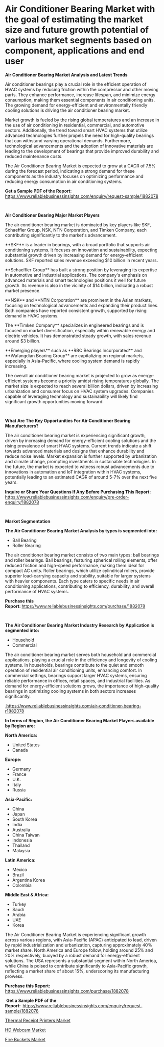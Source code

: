<p><h1>Air Conditioner Bearing Market with the goal of estimating the market size and future growth potential of various market segments based on component, applications and end user</h1></p><p><strong>Air Conditioner Bearing Market Analysis and Latest Trends</strong></p>
<p><p>Air conditioner bearings play a crucial role in the efficient operation of HVAC systems by reducing friction within the compressor and other moving parts. They enhance performance, increase lifespan, and minimize energy consumption, making them essential components in air conditioning units. The growing demand for energy-efficient and environmentally friendly cooling solutions is driving the air conditioner bearing market. </p><p>Market growth is fueled by the rising global temperatures and an increase in the use of air conditioning in residential, commercial, and automotive sectors. Additionally, the trend toward smart HVAC systems that utilize advanced technologies further propels the need for high-quality bearings that can withstand varying operational demands. Furthermore, technological advancements and the adoption of innovative materials are leading to the development of bearings that provide improved durability and reduced maintenance costs. </p><p>The Air Conditioner Bearing Market is expected to grow at a CAGR of 7.5% during the forecast period, indicating a strong demand for these components as the industry focuses on optimizing performance and reducing energy consumption in air conditioning systems.</p></p>
<p><strong>Get a Sample PDF of the Report:&nbsp;</strong> <a href="https://www.reliablebusinessinsights.com/enquiry/request-sample/1882078?utm_campaign=75&utm_medium=2&utm_source=Github&utm_content=ia&utm_term=22022025&utm_id=air-conditioner-bearing">https://www.reliablebusinessinsights.com/enquiry/request-sample/1882078</a></p>
<p>&nbsp;</p>
<p><strong>Air Conditioner Bearing Major Market Players</strong></p>
<p><p>The air conditioner bearing market is dominated by key players like SKF, Schaeffler Group, NSK, NTN Corporation, and Timken Company, each contributing significantly to the market's advancement.</p><p>**SKF** is a leader in bearings, with a broad portfolio that supports air conditioning systems. It focuses on innovation and sustainability, expecting substantial growth driven by increasing demand for energy-efficient solutions. SKF reported sales revenue exceeding $10 billion in recent years.</p><p>**Schaeffler Group** has built a strong position by leveraging its expertise in automotive and industrial applications. The company's emphasis on advanced materials and smart technologies positions it well for future growth. Its revenue is also in the vicinity of $14 billion, indicating a robust market presence.</p><p>**NSK** and **NTN Corporation** are prominent in the Asian markets, focusing on technological advancements and expanding their product lines. Both companies have reported consistent growth, supported by rising demand in HVAC systems.</p><p>The **Timken Company** specializes in engineered bearings and is focused on market diversification, especially within renewable energy and electric vehicles. It has demonstrated steady growth, with sales revenue around $3 billion.</p><p>**Emerging players** such as **RBC Bearings Incorporated** and **Wafangdian Bearing Group** are capitalizing on regional markets, especially in Asia-Pacific, where cooling system demand is rapidly increasing.</p><p>The overall air conditioner bearing market is projected to grow as energy-efficient systems become a priority amidst rising temperatures globally. The market size is expected to reach several billion dollars, driven by increasing urbanization and consumer focus on HVAC system upgrades. Companies capable of leveraging technology and sustainability will likely find significant growth opportunities moving forward.</p></p>
<p>&nbsp;</p>
<p><strong>What Are The Key Opportunities For Air Conditioner Bearing Manufacturers?</strong></p>
<p><p>The air conditioner bearing market is experiencing significant growth, driven by increasing demand for energy-efficient cooling solutions and the rising prevalence of smart HVAC systems. Current trends indicate a shift towards advanced materials and designs that enhance durability and reduce noise levels. Market expansion is further supported by urbanization and climate change, prompting investments in sustainable technologies. In the future, the market is expected to witness robust advancements due to innovations in automation and IoT integration within HVAC systems, potentially leading to an estimated CAGR of around 5-7% over the next five years.</p></p>
<p><strong>Inquire or Share Your Questions If Any Before Purchasing This Report:</strong> <a href="https://www.reliablebusinessinsights.com/enquiry/pre-order-enquiry/1882078?utm_campaign=75&utm_medium=2&utm_source=Github&utm_content=ia&utm_term=22022025&utm_id=air-conditioner-bearing">https://www.reliablebusinessinsights.com/enquiry/pre-order-enquiry/1882078</a></p>
<p>&nbsp;</p>
<p><strong>Market Segmentation</strong></p>
<p><strong>The Air Conditioner Bearing Market Analysis by types is segmented into:</strong></p>
<p><ul><li>Ball Bearing</li><li>Roller Bearing</li></ul></p>
<p><p>The air conditioner bearing market consists of two main types: ball bearings and roller bearings. Ball bearings, featuring spherical rolling elements, offer reduced friction and high-speed performance, making them ideal for compact AC units. Roller bearings, which utilize cylindrical rollers, provide superior load-carrying capacity and stability, suitable for larger systems with heavier components. Each type caters to specific needs in air conditioning applications, contributing to efficiency, durability, and overall performance of HVAC systems.</p></p>
<p><strong>Purchase this Report:&nbsp;</strong><a href="https://www.reliablebusinessinsights.com/purchase/1882078?utm_campaign=75&utm_medium=2&utm_source=Github&utm_content=ia&utm_term=22022025&utm_id=air-conditioner-bearing">https://www.reliablebusinessinsights.com/purchase/1882078</a></p>
<p>&nbsp;</p>
<p><strong>The Air Conditioner Bearing Market Industry Research by Application is segmented into:</strong></p>
<p><ul><li>Household</li><li>Commercial</li></ul></p>
<p><p>The air conditioner bearing market serves both household and commercial applications, playing a crucial role in the efficiency and longevity of cooling systems. In households, bearings contribute to the quiet and smooth operation of residential air conditioning units, enhancing comfort. In commercial settings, bearings support larger HVAC systems, ensuring reliable performance in offices, retail spaces, and industrial facilities. As demand for energy-efficient solutions grows, the importance of high-quality bearings in optimizing cooling systems in both sectors increases significantly.</p></p>
<p><a href="https://www.reliablebusinessinsights.com/air-conditioner-bearing-r1882078?utm_campaign=75&utm_medium=2&utm_source=Github&utm_content=ia&utm_term=22022025&utm_id=air-conditioner-bearing">&nbsp;https://www.reliablebusinessinsights.com/air-conditioner-bearing-r1882078</a></p>
<p><strong>In terms of Region, the Air Conditioner Bearing Market Players available by Region are:</strong></p>
<p>
    <p> <strong> North America: </strong>
        <ul>
            <li>United States</li>
            <li>Canada</li>
        </ul>
        </p> 
    <p> <strong> Europe: </strong>
        <ul>
            <li>Germany</li>
            <li>France</li>
            <li>U.K.</li>
            <li>Italy</li>
            <li>Russia</li>
        </ul>
        </p> 
    <p> <strong> Asia-Pacific: </strong>
        <ul>
            <li>China</li>
            <li>Japan</li>
            <li>South Korea</li>
            <li>India</li>
            <li>Australia</li>
            <li>China Taiwan</li>
            <li>Indonesia</li>
            <li>Thailand</li>
            <li>Malaysia</li>
        </ul>
        </p> 
    <p> <strong> Latin America: </strong>
        <ul>
            <li>Mexico</li>
            <li>Brazil</li>
            <li>Argentina Korea</li>
            <li>Colombia</li>
        </ul>
        </p> 
    <p> <strong> Middle East & Africa: </strong>
        <ul>
            <li>Turkey</li>
            <li>Saudi</li>
            <li>Arabia</li>
            <li>UAE</li>
            <li>Korea</li>
        </ul>
    </p>
    </p>
<p><p>The Air Conditioner Bearing Market is experiencing significant growth across various regions, with Asia-Pacific (APAC) anticipated to lead, driven by rapid industrialization and urbanization, capturing approximately 40% market share. North America and Europe follow, holding around 25% and 20% respectively, buoyed by a robust demand for energy-efficient solutions. The USA represents a substantial segment within North America, while China is poised to contribute significantly to Asia-Pacific growth, reflecting a market share of about 15%, underscoring its manufacturing prowess.</p></p>
<p><strong>Purchase this Report: </strong><a href="https://www.reliablebusinessinsights.com/purchase/1882078?utm_campaign=75&utm_medium=2&utm_source=Github&utm_content=ia&utm_term=22022025&utm_id=air-conditioner-bearing">https://www.reliablebusinessinsights.com/purchase/1882078</a></p>
<p>&nbsp;<strong>Get a Sample PDF of the Report:&nbsp;&nbsp;</strong><a href="https://www.reliablebusinessinsights.com/enquiry/request-sample/1882078?utm_campaign=75&utm_medium=2&utm_source=Github&utm_content=ia&utm_term=22022025&utm_id=air-conditioner-bearing">https://www.reliablebusinessinsights.com/enquiry/request-sample/1882078</a></p>
<p><strong></strong></p>
<p><p><a href="https://github.com/kirstejuvet/Market-Research-Report-List-1/blob/main/thermal-receipt-printers-market.md?utm_campaign=75&utm_medium=2&utm_source=Github&utm_content=ia&utm_term=22022025&utm_id=air-conditioner-bearing">Thermal Receipt Printers Market</a></p><p><a href="https://github.com/jovencreenq3/Market-Research-Report-List-1/blob/main/hd-webcam-market.md?utm_campaign=75&utm_medium=2&utm_source=Github&utm_content=ia&utm_term=22022025&utm_id=air-conditioner-bearing">HD Webcam Market</a></p><p><a href="https://github.com/godutetraeva/Market-Research-Report-List-1/blob/main/fire-buckets-market.md?utm_campaign=75&utm_medium=2&utm_source=Github&utm_content=ia&utm_term=22022025&utm_id=air-conditioner-bearing">Fire Buckets Market</a></p></p>